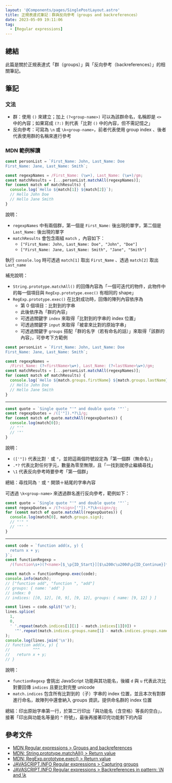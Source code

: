 ```yaml
---
layout: '@Components/pages/SinglePostLayout.astro'
title: 正規表達式筆記：群與反向參考（groups and backreferences）
date: 2023-05-09 19:11:06
tag:
  - [Regular expressions]
---
```


## 總結

此篇是關於正規表達式「群（groups）」與「反向參考（backreferences）」的相關筆記。

## 筆記

### 文法

- 群：使用 `()` 來建立；加上 `(?<group-name>)` 可以為該群命名，名稱即是 `<>` 中的內容；如果寫成 `(?:)` 則代表「比對 `()` 中的內容，但不需記憶之」
- 反向參考：可寫為 `\n` 或 `\k<group-name>`，前者代表使用 group index 、後者代表使用群的名稱來進行參考

### MDN 範例解讀

```ts
const personList = `First_Name: John, Last_Name: Doe
First_Name: Jane, Last_Name: Smith`;

const regexpNames = /First_Name: (\w+), Last_Name: (\w+)/gm;
const matchResults = [...personList.matchAll(regexpNames)];
for (const match of matchResults) {
  console.log(`Hello ${match[1]} ${match[2]}`);
  // Hello John Doe
  // Hello Jane Smith
}
```

說明：

- `regexpNames` 中有兩個群，第一個是 `First_Name:` 後出現的單字，第二個是 `Last_Name:` 後出現的單字
- `matchResults` 會包含兩組 `match` ，內容如下：
  - `["First_Name: John, Last_Name: Doe", "John", "Doe"]`
  - `["First_Name: Jane, Last_Name: Smith", "Jane", "Smith"]`

執行 `console.log` 時可透過 `match[1]` 取出 `First_Name` 、透過 `match[2]` 取出 `Last_name`

補充說明：

- `String.prototype.matchAll()` 的回傳內容為「一個可迭代的物件，此物件中的每一個項目與 `RegExp.prototype.exec()` 有相同的 shape」
- `RegExp.prototype.exec()` 在比對成功時，回傳的陣列內容依序為
  - 第 0 個項目：比對到的字串
  - 此後依序為「群的內容」
  - 可透過關鍵字 `index` 來取得「比對到的字串的 index 位置」
  - 可透過關鍵字 `input` 來取得「被拿來比對的原始字串」
  - 可透過關鍵字 `groups` 搭配「群的名字（若有命名的話）」來取得「該群的內容」，可參考下方範例

```ts
const personList = `First_Name: John, Last_Name: Doe
First_Name: Jane, Last_Name: Smith`;

const regexpNames =
  /First_Name: (?<firstName>\w+), Last_Name: (?<lastName>\w+)/gm;
const matchResults = [...personList.matchAll(regexpNames)];
for (const match of matchResults) {
  console.log(`Hello ${match.groups.firstName} ${match.groups.lastName}`);
  // Hello John Doe
  // Hello Jane Smith
}
```

---

```ts
const quote = `Single quote "'" and double quote '"'`;
const regexpQuotes = /(['"]).*?\1/g;
for (const match of quote.matchAll(regexpQuotes)) {
  console.log(match[0]);
  // "'"
  // '"'
}
```

說明：

- `(['"])` 代表比對 `'` 或 `"`，並把這兩個符號設定為「第一個群（無命名）」
- `.*?` 代表比對任何字元，數量為零至無限，且「一找到就停止繼續尋找」
- `\1` 代表反向參考時要參考「第一個群」

總結：尋找同為 `'` 或 `"` 開頭＋結尾的字串內容

可透過 `\k<group-name>` 來透過群名進行反向參考，範例如下：

```ts
const quote = `Single quote "'" and double quote '"'`;
const regexpQuotes = /(?<sign>['"]).*?\k<sign>/g;
for (const match of quote.matchAll(regexpQuotes)) {
  console.log(match[0], match.groups.sign);
  // "'" "
  // '"' '
}
```

---

```ts
const code = `function add(x, y) {
  return x + y;
}`;
const functionRegexp =
  /(function\s+)(?<name>[$_\p{ID_Start}][$\u200c\u200d\p{ID_Continue}]*)/du;

const match = functionRegexp.exec(code);
console.info(match);
// ["function add", "function ", "add"]
// groups: { name: 'add' }
// index: 0
// indices: [[0, 12], [0, 9], [9, 12], groups: { name: [9, 12] } ]

const lines = code.split('\n');
lines.splice(
  1,
  0,
  ' '.repeat(match.indices[1][1] - match.indices[1][0]) +
    '^'.repeat(match.indices.groups.name[1] - match.indices.groups.name[0])
);
console.log(lines.join('\n'));
// function add(x, y) {
//          ^^^
//   return x + y;
// }
```

說明：

- `functionRegexp` 會挑出 JavaScript 功能與其功能名，後綴 `d` 與 `u` 代表此次比對要回傳 `indices` 且要比對完整 unicode
- `match.indices` 包含所有比對到的（子）字串的 index 位置，並且本次有對群進行命名，故陣列中還會納入 groups 資訊，提供命名群的 index 位置

總結：印出原始字串第一行，於第二行印出「與功能名（含空格）等長的空白」，接著「印出與功能名等量的 `^` 符號」，最後再接著印完功能剩下的內容

## 參考文件

- [MDN Regular expressions > Groups and backreferences](https://developer.mozilla.org/en-US/docs/Web/JavaScript/Guide/Regular_expressions/Groups_and_backreferences)
- [MDN: String.prototype.matchAll() > Return value](https://developer.mozilla.org/en-US/docs/Web/JavaScript/Reference/Global_Objects/String/matchAll#return_value)
- [MDN: RegExp.prototype.exec() > Return value](https://developer.mozilla.org/en-US/docs/Web/JavaScript/Reference/Global_Objects/RegExp/exec#return_value)
- [JAVASCRIPT.INFO Regular expressions > Capturing groups](https://javascript.info/regexp-groups)
- [JAVASCRIPT.INFO Regular expressions > Backreferences in pattern: \N and \k<name>](https://javascript.info/regexp-backreferences)
